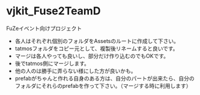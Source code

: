 vjkit_Fuse2TeamD
================
FuZeイベント向けプロジェクト
- 各人はそれぞれ個別のフォルダをAssetsのルートに作成して下さい。
- tatmosフォルダをコピー元として、複製後リネームすると良いです。
- マージは各人やっても良いし、部分だけ作り込むのでもOKです。
- 後でtatmos側にマージします。
- 他の人のは勝手に弄らない様にした方が良いかも。
- prefabがちゃんと作れる自身のある方は、自分のパートが出来たら、自分のフォルダにそれらのprefabを作って下さい。（マージする時に利用します）
